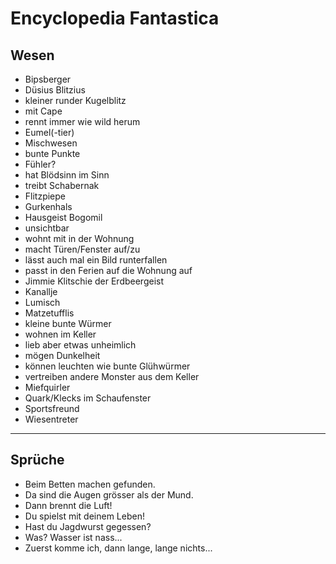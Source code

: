 # Encyclopedia Fantastica

## Wesen
* Bipsberger
* Düsius Blitzius
 * kleiner runder Kugelblitz
 * mit Cape
 * rennt immer wie wild herum
* Eumel(-tier)
 * Mischwesen
 * bunte Punkte
 * Fühler?
 * hat Blödsinn im Sinn
 * treibt Schabernak
* Flitzpiepe
* Gurkenhals
* Hausgeist Bogomil
 * unsichtbar
 * wohnt mit in der Wohnung
 * macht Türen/Fenster auf/zu
 * lässt auch mal ein Bild runterfallen
 * passt in den Ferien auf die Wohnung auf
* Jimmie Klitschie der Erdbeergeist
* Kanallje
* Lumisch
* Matzetufflis
 * kleine bunte Würmer
 * wohnen im Keller
 * lieb aber etwas unheimlich
 * mögen Dunkelheit
 * können leuchten wie bunte Glühwürmer
 * vertreiben andere Monster aus dem Keller
* Miefquirler
* Quark/Klecks im Schaufenster
* Sportsfreund
* Wiesentreter

---

## Sprüche
* Beim Betten machen gefunden.
* Da sind die Augen grösser als der Mund.
* Dann brennt die Luft!
* Du spielst mit deinem Leben!
* Hast du Jagdwurst gegessen?
* Was? Wasser ist nass...
* Zuerst komme ich, dann lange, lange nichts...
